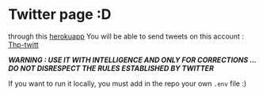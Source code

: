 # Twitter page :D

through this [herokuapp](https://serene-crag-56833.herokuapp.com/) You will be able to send tweets on this account : [Thp-twitt](https://twitter.com/ThpTwitt)

***WARNING : USE IT WITH INTELLIGENCE AND ONLY FOR CORRECTIONS ... DO NOT DISRESPECT THE RULES ESTABLISHED BY TWITTER***

If you want to run it locally, you must add in the repo your own `.env` file :)